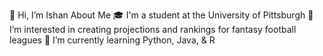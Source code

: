 👋 Hi, I’m Ishan
About Me
🎓 I'm a student at the University of Pittsburgh
👀 I’m interested in creating projections and rankings for fantasy football leagues
🌱 I’m currently learning Python, Java, & R

<!---
ishqup/ishqup is a ✨ special ✨ repository because its `README.md` (this file) appears on your GitHub profile.
You can click the Preview link to take a look at your changes.
--->
